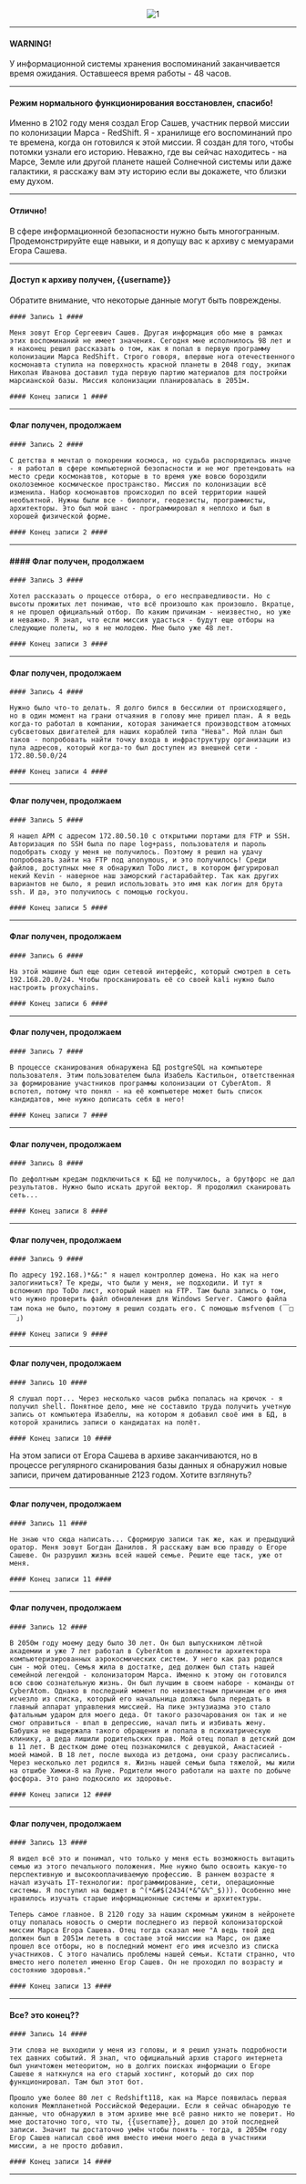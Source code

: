 
<p align="center"><img src="https://github.com/Abends2/RedShift190__WriteUp/blob/main/assets/note.png" alt="1"></p>


---
#### WARNING!

У информационной системы хранения воспоминаний заканчивается время ожидания. Оставшееся время работы - 48 часов.

---
#### Режим нормального функционирования восстановлен, спасибо!

Именно в 2102 году меня создал Егор Сашев, участник первой миссии по колонизации Марса - RedShift. Я - хранилище его воспоминаний про те времена, когда он готовился к этой миссии. Я создан для того, чтобы потомки узнали его историю. Неважно, где вы сейчас находитесь - на Марсе, Земле или другой планете нашей Солнечной системы или даже галактики, я расскажу вам эту историю если вы докажете, что близки ему духом.

---
#### Отлично!

В сфере информационной безопасности нужно быть многогранным. Продемонстрируйте еще навыки, и я допущу вас к архиву с мемуарами Егора Сашева.

---
#### Доступ к архиву получен, {{username}}

Обратите внимание, что некоторые данные могут быть повреждены.

```
#### Запись 1 ####

Меня зовут Егор Сергеевич Сашев. Другая информация обо мне в рамках этих воспоминаний не имеет значения. Сегодня мне исполнилось 98 лет и я наконец решил рассказать о том, как я попал в первую программу колонизации Марса RedShift. Строго говоря, впервые нога отечественного космонавта ступила на поверхность красной планеты в 2048 году, экипаж Николая Иванова доставил туда первую партию материалов для постройки марсианской базы. Миссия колонизации планировалась в 2051м.

#### Конец записи 1 ####
```

---
#### Флаг получен, продолжаем

```
#### Запись 2 ####

С детства я мечтал о покорении космоса, но судьба распорядилась иначе - я работал в сфере компьютерной безопасности и не мог претендовать на место среди космонавтов, которые в то время уже вовсю бороздили околоземное космическое пространство. Миссия по колонизации всё изменила. Набор космонавтов происходил по всей территории нашей необъятной. Нужны были все - биологи, геодезисты, программисты, архитекторы. Это был мой шанс - программировал я неплохо и был в хорошей физической форме.

#### Конец записи 2 ####
```

---
#### #### Флаг получен, продолжаем

```
#### Запись 3 ####

Хотел рассказать о процессе отбора, о его несправедливости. Но с высоты прожитых лет понимаю, что всё произошло как произошло. Вкратце, я не прошел официальный отбор. По каким причинам - неизвестно, но уже и неважно. Я знал, что если миссия удасться - будут еще отборы на следующие полеты, но я не молодею. Мне было уже 48 лет.

#### Конец записи 3 ####
```

---
#### Флаг получен, продолжаем

```
#### Запись 4 ####

Нужно было что-то делать. Я долго бился в бессилии от происходящего, но в один момент на грани отчаяния в голову мне пришел план. А я ведь когда-то работал в компании, которая занимается производством атомных субсветовых двигателей для наших кораблей типа "Нева". Мой план был таков - попробовать найти точку входа в инфраструктуру организации из пула адресов, который когда-то был доступен из внешней сети - 172.80.50.0/24

#### Конец записи 4 ####
```

---
#### Флаг получен, продолжаем

```
#### Запись 5 ####

Я нашел АРМ с адресом 172.80.50.10 с открытыми портами для FTP и SSH. Авторизация по SSH была по паре log+pass, пользователя и пароль подобрать сходу у меня не получилось. Поэтому я решил на удачу попробовать зайти на FTP под anonymous, и это получилось! Среди файлов, доступных мне я обнаружил ToDo лист, в котором фигурировал некий Kevin - наверное наш заморский гастарабайтер. Так как других вариантов не было, я решил использовать это имя как логин для брута ssh. И да, это получилось с помощью rockyou.

#### Конец записи 5 ####
```

---
#### Флаг получен, продолжаем

```
#### Запись 6 ####

На этой машине был еще один сетевой интерфейс, который смотрел в сеть 192.168.20.0/24. Чтобы просканировать её со своей kali нужно было настроить proxychains.

#### Конец записи 6 ####
```

---
#### Флаг получен, продолжаем

```
#### Запись 7 ####

В процессе сканирования обнаружена БД postgreSQL на компьютере пользователя. Этим пользователем была Изабель Кастильон, ответственная за формирование участников программы колонизации от CyberAtom. Я вспотел, потому что понял - на её компьютере может быть список кандидатов, мне нужно дописать себя в него!

#### Конец записи 7 ####
```

---
#### Флаг получен, продолжаем

```
#### Запись 8 ####

По дефолтным кредам подключиться к БД не получилось, а брутфорс не дал результатов. Нужно было искать другой вектор. Я продолжил сканировать сеть...

#### Конец записи 8 ####
```

---
#### Флаг получен, продолжаем

```
#### Запись 9 ####

По адресу 192.168.)*&&:" я нашел контроллер домена. Но как на него залогиниться? Те креды, что были у меня, не подходили. И тут я вспомнил про ToDo лист, который нашел на FTP. Там была запись о том, что нужно проверить файл обновления для Windows Server. Самого файла там пока не было, поэтому я решил создать его. С помощью msfvenom (￣□￣」)

#### Конец записи 9 ####
```

---
#### Флаг получен, продолжаем

```
#### Запись 10 ####

Я слушал порт... Через несколько часов рыбка попалась на крючок - я получил shell. Понятное дело, мне не составило труда получить учетную запись от компьютера Изабеллы, на котором я добавил своё имя в БД, в которой хранились записи о кандидатах на полёт.

#### Конец записи 10 ####
```

На этом записи от Егора Сашева в архиве заканчиваются, но в процессе регулярного сканирования базы данных я обнаружил новые записи, причем датированные 2123 годом. Хотите взглянуть?

---
#### Флаг получен, продолжаем

```
#### Запись 11 ####

Не знаю что сюда написать... Сформирую записи так же, как и предыдущий оратор. Меня зовут Богдан Данилов. Я расскажу вам всю правду о Егоре Сашеве. Он разрушил жизнь всей нашей семье. Решите еще таск, уже от меня.

#### Конец записи 11 ####
```

---
#### Флаг получен, продолжаем

```
#### Запись 12 ####

В 2050м году моему деду было 30 лет. Он был выпускником лётной академии и уже 7 лет работал в CyberAtom в должности архитектора компьютеризированных аэрокосмических систем. У него как раз родился сын - мой отец. Семья жила в достатке, дед должен был стать нашей семейной легендой - колонизатором Марса. Именно к этому он готовился всю свою сознательную жизнь. Он был лучшим в своем наборе - команды от CyberAtom. Однако в последний момент по неизвестным причинам его имя исчезло из списка, который его начальница должна была передать в главный аппарат управления миссией. На пике энтузиазма это стало фатальным ударом для моего деда. От такого разочарования он так и не смог оправиться - впал в депрессию, начал пить и избивать жену. Бабушка не выдержала такого обращения и попала в психиатрическую клинику, а деда лишили родительских прав. Мой отец попал в детский дом в 11 лет. В дестком доме отец познакомился с девушкой, Анастасией - моей мамой. В 18 лет, после выхода из детдома, они сразу расписались. Через несколько лет родился я. Жизнь нашей семьи была тяжелой, мы жили на отшибе Химки-8 на Луне. Родители много работали на шахте по добыче фосфора. Это рано подкосило их здоровье.

#### Конец записи 12 ####
```

---
#### Флаг получен, продолжаем

```
#### Запись 13 ####

Я видел всё это и понимал, что только у меня есть возможность вытащить семью из этого печального положения. Мне нужно было освоить какую-то перспективную и высокооплачиваемую профессию. В раннем возрасте я начал изучать IT-технологии: программирование, сети, операционные системы. Я поступил на бюджет в ^(*&#$(2434(*&^&%^_$))). Особенно мне нравилось изучать старые информационные системы и архитектуры.

Теперь самое главное. В 2120 году за нашим скромным ужином в нейронете отцу попалась новость о смерти последнего из первой колонизаторской миссии Марса Егора Сашева. Отец тогда сказал мне "А ведь твой дед должен был в 2051м лететь в составе этой миссии на Марс, он даже прошел все отборы, но в последний момент его имя исчезло из списка участников. С этого начались проблемы нашей семьи. Кстати странно, что вместо него полетел именно Егор Сашев. Он не проходил по возрасту и состоянию здоровья."

#### Конец записи 13 ####
```

---
#### Все? это конец??

```
#### Запись 14 ####

Эти слова не выходили у меня из головы, и я решил узнать подробности тех давних событий. Я знал, что официальный архив старого интернета был уничтожен метеоритом, но в долгих поисках информации о Егоре Сашеве я наткнулся на его старый хостинг, который до сих пор функционировал. Там был этот бот.

Прошло уже более 80 лет с Redshift118, как на Марсе появилась первая колония Межпланетной Российской Федерации. Если я сейчас обнародую те данные, что обнаружил в этом архиве мне всё равно никто не поверит. Но мне достаточно того, что ты, {{username}}, дошел до этой последней записи. Значит ты достаточно умён чтобы понять - тогда, в 2050м году Егор Сашев написал своё имя вместо имени моего деда в участники миссии, а не просто добавил.

#### Конец записи 14 ####
```

---
